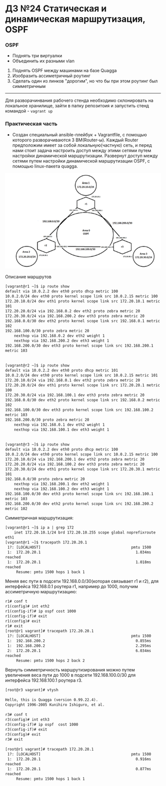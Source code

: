 # ДЗ №24 Статическая и динамическая маршрутизация, OSPF
### OSPF
- Поднять три виртуалки
- Объединить их разными vlan
1. Поднять OSPF между машинами на базе Quagga
2. Изобразить ассиметричный роутинг
3. Сделать один из линков "дорогим", но что бы при этом роутинг был симметричным
--------------------------------------------------------------------------------------------

Для разворачинвания рабочего стенда необходимо склонировать на локальное хранилище, зайти в папку репозитоия и запустить стенд командой - ```vagrant up```


### Практическая часть
- Создан специальный ansible-плейбук + Vagrantfile, с помощью которого разворачиваются 3 ВМ(Router-ы). Каждый Router предположим имеет за собой локальную(частную) сеть, и перед нами стоит задача настроить доступ между этими сетями путем настройки динамической маршрутизации. Развернут доступ между сетями путем настройки динамической маршрутизации OSPF, с помощью linux-пакета quagga. 

![image](https://github.com/Rafael-99-spec/DZ-otus-29/blob/main/OSPF.PNG)

Описание маршрутов
```
[vagrant@r1 ~]$ ip route show
default via 10.0.2.2 dev eth0 proto dhcp metric 100 
10.0.2.0/24 dev eth0 proto kernel scope link src 10.0.2.15 metric 100 
172.20.10.0/24 dev eth1 proto kernel scope link src 172.20.10.1 metric 101 
172.20.20.0/24 via 192.168.0.2 dev eth2 proto zebra metric 20 
172.20.30.0/24 via 192.168.200.2 dev eth3 proto zebra metric 20 
192.168.0.0/30 dev eth2 proto kernel scope link src 192.168.0.1 metric 102 
192.168.100.0/30 proto zebra metric 20 
	nexthop via 192.168.0.2 dev eth2 weight 1 
	nexthop via 192.168.200.2 dev eth3 weight 1 
192.168.200.0/30 dev eth3 proto kernel scope link src 192.168.200.1 metric 103 


[vagrant@r2 ~]$ ip route show
default via 10.0.2.2 dev eth0 proto dhcp metric 101 
10.0.2.0/24 dev eth0 proto kernel scope link src 10.0.2.15 metric 101 
172.20.10.0/24 via 192.168.0.1 dev eth2 proto zebra metric 20 
172.20.20.0/24 dev eth1 proto kernel scope link src 172.20.20.1 metric 100 
172.20.30.0/24 via 192.168.100.1 dev eth3 proto zebra metric 20 
192.168.0.0/30 dev eth2 proto kernel scope link src 192.168.0.2 metric 102 
192.168.100.0/30 dev eth3 proto kernel scope link src 192.168.100.2 metric 103 
192.168.200.0/30 proto zebra metric 20 
	nexthop via 192.168.0.1 dev eth2 weight 1 
	nexthop via 192.168.100.1 dev eth3 weight 1 

    
[vagrant@r3 ~]$ ip route show
default via 10.0.2.2 dev eth0 proto dhcp metric 100 
10.0.2.0/24 dev eth0 proto kernel scope link src 10.0.2.15 metric 100 
172.20.10.0/24 via 192.168.200.1 dev eth2 proto zebra metric 20 
172.20.20.0/24 via 192.168.100.2 dev eth3 proto zebra metric 20 
172.20.30.0/24 dev eth1 proto kernel scope link src 172.20.30.1 metric 101 
192.168.0.0/30 proto zebra metric 20 
	nexthop via 192.168.200.1 dev eth2 weight 1 
	nexthop via 192.168.100.2 dev eth3 weight 1 
192.168.100.0/30 dev eth3 proto kernel scope link src 192.168.100.1 metric 103 
192.168.200.0/30 dev eth2 proto kernel scope link src 192.168.200.2 metric 102 
```
Симметричная маршрутизация:
```
[vagrant@r1 ~]$ ip a | grep 172
    inet 172.20.10.1/24 brd 172.20.10.255 scope global noprefixroute eth1
[vagrant@r1 ~]$ tracepath 172.20.20.1
 1?: [LOCALHOST]                                         pmtu 1500
 1:  172.20.20.1                                           1.034ms reached
 1:  172.20.20.1                                           1.018ms reached
     Resume: pmtu 1500 hops 1 back 1 
```

Меняя вес пути в подсети 192.168.0.0/30(которая связывает r1 и r2), для интерфейса 192.168.0.1 роутера r1, например до 1000, получим ассиметричную маршрутизацию:
```
r1# conf t 
r1(config)# int eth2
r1(config-if)# ip ospf cost 1000
r1(config-if)# exit
r1(config)# exit
r1# exit
[root@r1 vagrant]# tracepath 172.20.20.1
 1?: [LOCALHOST]                                         pmtu 1500
 1:  192.168.200.2                                         0.855ms 
 1:  192.168.200.2                                         2.295ms 
 2:  172.20.20.1                                           6.034ms reached
     Resume: pmtu 1500 hops 2 back 2 
```
Вернуть симметричность маршрутизирования можно путем увеличения веса пути до 1000 в подсети 192.168.100.0/30 для интерфейса 192.168.100.1 роутера r3.
```
[root@r3 vagrant]# vtysh

Hello, this is Quagga (version 0.99.22.4).
Copyright 1996-2005 Kunihiro Ishiguro, et al.

r3# conf t
r3(config)# int eth3
r3(config-if)# ip ospf  cost 1000
r3(config-if)# exit
r3(config)# exit
r3# exit

[root@r1 vagrant]# tracepath 172.20.20.1
 1?: [LOCALHOST]                                         pmtu 1500
 1:  172.20.20.1                                           0.916ms reached
 1:  172.20.20.1                                           0.877ms reached
     Resume: pmtu 1500 hops 1 back 1
```
